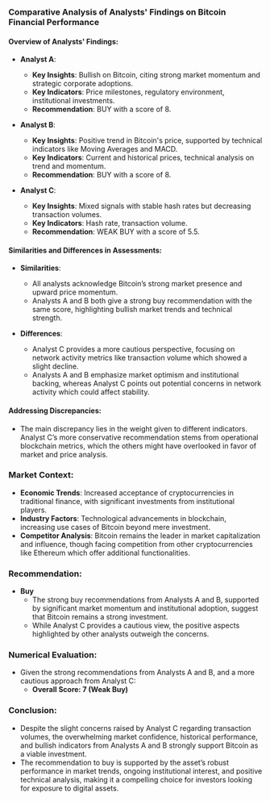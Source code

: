 ### Comparative Analysis of Analysts' Findings on Bitcoin Financial Performance

#### Overview of Analysts' Findings:
- **Analyst A**:
  - **Key Insights**: Bullish on Bitcoin, citing strong market momentum and strategic corporate adoptions.
  - **Key Indicators**: Price milestones, regulatory environment, institutional investments.
  - **Recommendation**: BUY with a score of 8.

- **Analyst B**:
  - **Key Insights**: Positive trend in Bitcoin's price, supported by technical indicators like Moving Averages and MACD.
  - **Key Indicators**: Current and historical prices, technical analysis on trend and momentum.
  - **Recommendation**: BUY with a score of 8.

- **Analyst C**:
  - **Key Insights**: Mixed signals with stable hash rates but decreasing transaction volumes.
  - **Key Indicators**: Hash rate, transaction volume.
  - **Recommendation**: WEAK BUY with a score of 5.5.

#### Similarities and Differences in Assessments:
- **Similarities**:
  - All analysts acknowledge Bitcoin’s strong market presence and upward price momentum.
  - Analysts A and B both give a strong buy recommendation with the same score, highlighting bullish market trends and technical strength.
  
- **Differences**:
  - Analyst C provides a more cautious perspective, focusing on network activity metrics like transaction volume which showed a slight decline.
  - Analysts A and B emphasize market optimism and institutional backing, whereas Analyst C points out potential concerns in network activity which could affect stability.

#### Addressing Discrepancies:
- The main discrepancy lies in the weight given to different indicators. Analyst C’s more conservative recommendation stems from operational blockchain metrics, which the others might have overlooked in favor of market and price analysis.

### Market Context:
- **Economic Trends**: Increased acceptance of cryptocurrencies in traditional finance, with significant investments from institutional players.
- **Industry Factors**: Technological advancements in blockchain, increasing use cases of Bitcoin beyond mere investment.
- **Competitor Analysis**: Bitcoin remains the leader in market capitalization and influence, though facing competition from other cryptocurrencies like Ethereum which offer additional functionalities.

### Recommendation:
- **Buy**
  - The strong buy recommendations from Analysts A and B, supported by significant market momentum and institutional adoption, suggest that Bitcoin remains a strong investment.
  - While Analyst C provides a cautious view, the positive aspects highlighted by other analysts outweigh the concerns.

### Numerical Evaluation:
- Given the strong recommendations from Analysts A and B, and a more cautious approach from Analyst C:
  - **Overall Score: 7 (Weak Buy)**

### Conclusion:
- Despite the slight concerns raised by Analyst C regarding transaction volumes, the overwhelming market confidence, historical performance, and bullish indicators from Analysts A and B strongly support Bitcoin as a viable investment.
- The recommendation to buy is supported by the asset’s robust performance in market trends, ongoing institutional interest, and positive technical analysis, making it a compelling choice for investors looking for exposure to digital assets.